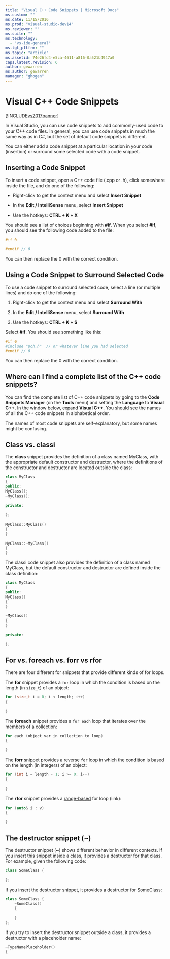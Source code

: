 ```yaml
---
title: "Visual C++ Code Snippets | Microsoft Docs"
ms.custom: ""
ms.date: 11/15/2016
ms.prod: "visual-studio-dev14"
ms.reviewer: ""
ms.suite: ""
ms.technology: 
  - "vs-ide-general"
ms.tgt_pltfrm: ""
ms.topic: "article"
ms.assetid: 74e26fd4-e5ca-4611-a816-0a521b4947a0
caps.latest.revision: 6
author: gewarren
ms.author: gewarren
manager: "ghogen"
---
```

# Visual C++ Code Snippets
[!INCLUDE[vs2017banner](../includes/vs2017banner.md)]

In Visual Studio, you can use code snippets to add commonly-used code to your C++ code files. In general, you can use code snippets in much the same way as in C#, but the set of default code snippets is different.  
  
 You can either add a code snippet at a particular location in your code (insertion) or surround some selected code with a code snippet.  
  
## Inserting a Code Snippet  
 To insert a code snippet, open a C++ code file (.cpp or .h), click somewhere inside the file, and do one of the following:  
  
-   Right-click to get the context menu and select **Insert Snippet**  
  
-   In the **Edit / IntelliSense** menu, select **Insert Snippet**  
  
-   Use the hotkeys: **CTRL + K + X**  
  
 You should see a list of choices beginning with **#if**. When you select **#if**, you should see the following code added to the file:  
  
```cpp  
#if 0  
  
#endif // 0  
```  
  
 You can then replace the 0 with the correct condition.  
  
## Using a Code Snippet to Surround Selected Code  
 To use a code snippet to surround selected code, select a line (or multiple lines) and do one of the following:  
  
1.  Right-click to get the context menu and select **Surround With**  
  
2.  In the **Edit / IntelliSense** menu, select **Surround With**  
  
3.  Use the hotkeys: **CTRL + K + S**  
  
 Select **#if**. You should see something like this:  
  
```cpp  
#if 0  
#include "pch.h"  // or whatever line you had selected  
#endif // 0  
```  
  
 You can then replace the 0 with the correct condition.  
  
## Where can I find a complete list of the C++ code snippets?  
 You can find the complete list of C++ code snippets by going to the **Code Snippets Manager** (on the **Tools** menu) and setting the **Language** to **Visual C++**. In the window below, expand **Visual C++**. You should see the names of all the C++ code snippets in alphabetical order.  
  
 The names of most code snippets are self-explanatory, but some names might be confusing.  
  
## Class vs. classi  
 The **class** snippet provides the definition of a class named MyClass, with the appropriate default constructor and destructor, where the definitions of the constructor and destructor are located outside the class:  
  
```cpp  
class MyClass  
{  
public:  
MyClass();  
~MyClass();  
  
private:  
  
};  
  
MyClass::MyClass()  
{  
}  
  
MyClass::~MyClass()  
{  
}  
```  
  
 The classi code snippet also provides the definition of a class named MyClass, but the default constructor and destructor are defined inside the class definition:  
  
```cpp  
class MyClass  
{  
public:  
MyClass()  
{  
}  
  
~MyClass()  
{  
}  
  
private:  
  
};  
```  
  
## For vs. foreach vs. forr vs rfor  
 There are four different for snippets that provide different kinds of for loops.  
  
 The **for** snippet provides a `for` loop in which the condition is based on the length (in `size_t`) of an object:  
  
```cpp  
for (size_t i = 0; i < length; i++)  
{  
  
}  
```  
  
 The **foreach** snippet provides a `for each` loop that iterates over the members of a collection:  
  
```cpp  
for each (object var in collection_to_loop)  
{  
  
}  
```  
  
 The **forr** snippet provides a reverse `for` loop in which the condition is based on the length (in integers) of an object:  
  
```cpp  
for (int i = length - 1; i >= 0; i--)  
{  
  
}  
```  
  
 The **rfor** snippet provides a [range-based](http://msdn.microsoft.com/library/5750ba1d-ba48-4236-a923-e32de8345c2d) for loop (link):  
  
```cpp  
for (auto& i : v)  
{  
  
}  
```  
  
## The destructor snippet (~)  
 The destructor snippet (**~**) shows different behavior in different contexts. If you insert this snippet inside a class, it provides a destructor for that class. For example, given the following code:  
  
```cpp  
class SomeClass {  
  
};  
```  
  
 If you insert the destructor snippet, it provides a destructor for SomeClass:  
  
```cpp  
class SomeClass {  
    ~SomeClass()  
    {  
  
    }  
};  
```  
  
 If you try to insert the destructor snippet outside a class, it provides a destructor with a placeholder name:  
  
```cpp  
~TypeNamePlaceholder()  
{  
  
```



